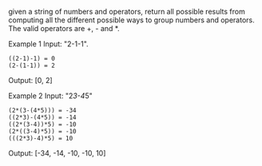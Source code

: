 given a string of numbers and operators, return all possible results from computing all the different possible ways to group numbers and operators. The valid operators are +, - and *.


Example 1
Input: "2-1-1".
```
((2-1)-1) = 0
(2-(1-1)) = 2
```
Output: [0, 2]


Example 2
Input: "2*3-4*5"
```
(2*(3-(4*5))) = -34
((2*3)-(4*5)) = -14
((2*(3-4))*5) = -10
(2*((3-4)*5)) = -10
(((2*3)-4)*5) = 10
```
Output: [-34, -14, -10, -10, 10]


